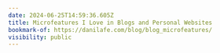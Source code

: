 ```yaml
---
date: 2024-06-25T14:59:36.605Z
title: Microfeatures I Love in Blogs and Personal Websites
bookmark-of: https://danilafe.com/blog/blog_microfeatures/
visibility: public
---
```

